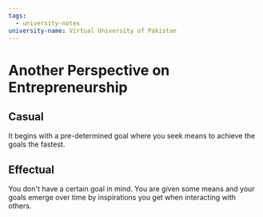 ```yaml
---
tags:
  - university-notes
university-name: Virtual University of Pakistan
---
```


# Another Perspective on Entrepreneurship
## Casual
It begins with a pre-determined goal where you seek means to achieve the goals the fastest.

## Effectual
You don't have a certain goal in mind. You are given some means and your goals emerge over time by inspirations you get when interacting with others.
